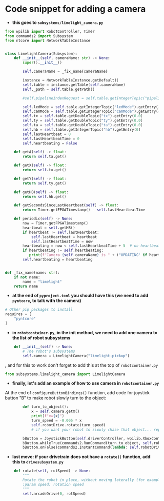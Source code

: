 # Code snippet for adding a camera

- **this goes to `subsystems/limelight_camera.py`**
```python
from wpilib import RobotController, Timer
from commands2 import Subsystem
from ntcore import NetworkTableInstance


class LimelightCamera(Subsystem):
    def __init__(self, cameraName: str) -> None:
        super().__init__()

        self.cameraName = _fix_name(cameraName)

        instance = NetworkTableInstance.getDefault()
        self.table = instance.getTable(self.cameraName)
        self._path = self.table.getPath()

        #self.pipelineIndexRequest = self.table.getIntegerTopic("pipeline").publish()

        self.ledMode = self.table.getIntegerTopic("ledMode").getEntry(-1)
        self.camMode = self.table.getIntegerTopic("camMode").getEntry(-1)
        self.tx = self.table.getDoubleTopic("tx").getEntry(0.0)
        self.ty = self.table.getDoubleTopic("ty").getEntry(0.0)
        self.ta = self.table.getDoubleTopic("ta").getEntry(0.0)
        self.hb = self.table.getIntegerTopic("hb").getEntry(0)
        self.lastHeartbeat = 0
        self.lastHeartbeatTime = 0
        self.heartbeating = False

    def getA(self) -> float:
        return self.ta.get()

    def getX(self) -> float:
        return self.tx.get()

    def getY(self) -> float:
        return self.ty.get()

    def getHB(self) -> float:
        return self.hb.get()

    def getSecondsSinceLastHeartbeat(self) -> float:
        return Timer.getFPGATimestamp() - self.lastHeartbeatTime

    def periodic(self) -> None:
        now = Timer.getFPGATimestamp()
        heartbeat = self.getHB()
        if heartbeat != self.lastHeartbeat:
            self.lastHeartbeat = heartbeat
            self.lastHeartbeatTime = now
        heartbeating = now < self.lastHeartbeatTime + 5  # no heartbeat for 5s => stale camera
        if heartbeating != self.heartbeating:
           print(f"Camera {self.cameraName} is " + ("UPDATING" if heartbeating else "NO LONGER UPDATING"))
        self.heartbeating = heartbeating


def _fix_name(name: str):
    if not name:
        name = "limelight"
    return name
```

- **at the end of `pyproject.toml` you should have this (we need to add `pyntcore`, to talk with the camera)**

```python
# Other pip packages to install
requires = [
    "pyntcore"
]
```

- **in `robotcontainer.py`, in the __init__ method, we need to add one camera to the list of robot subsystems**
```python
    def __init__(self) -> None:
        # The robot's subsystems
        self.camera = LimelightCamera("limelight-pickup")
```

, and for this to work don't forget to add this at the top of `robotcontainer.py`
```python
from subsystems.limelight_camera import LimelightCamera
```

- **finally, let's add an example of how to use camera in `robotcontainer.py`**

At the end of `configureButtonBindings()` function, add code for joystick button "B" to make robot slowly turn to the object:
```python
        def turn_to_object():
            x = self.camera.getX()
            print(f"x={x}")
            turn_speed = -0.005 * x
            self.robotDrive.rotate(turn_speed)
            # if you want your robot to slowly chase that object... replace this line above with: self.robotDrive.arcadeDrive(0.1, turn_speed)

        bButton = JoystickButton(self.driverController, wpilib.XboxController.Button.kB)
        bButton.whileTrue(commands2.RunCommand(turn_to_object, self.robotDrive))
        bButton.onFalse(commands2.InstantCommand(lambda: self.robotDrive.drive(0, 0, 0, False, False)))
```

- **last move: if your drivetrain does not have a `rotate()` function, add this to `drivesubsystem.py`**
```python
    def rotate(self, rotSpeed) -> None:
        """
        Rotate the robot in place, without moving laterally (for example, for aiming)
        :param speed: rotation speed 
        """
        self.arcadeDrive(0, rotSpeed)
```
